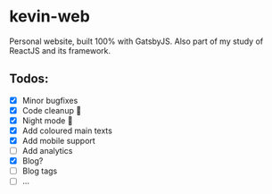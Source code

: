 # kevin-web

Personal website, built 100% with GatsbyJS.
Also part of my study of ReactJS and its framework.

## Todos:

 - [x] Minor bugfixes
 - [x] Code cleanup 🧼
 - [x] Night mode 🌙
 - [x] Add coloured main texts
 - [x] Add mobile support
 - [ ] Add analytics
 - [x] Blog?
 - [ ] Blog tags
 - [ ] ...
